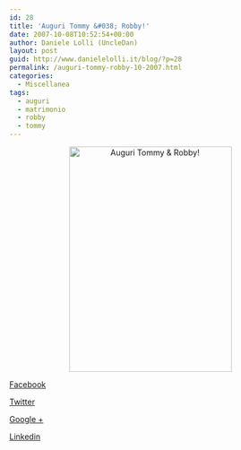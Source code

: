 ```yaml
---
id: 28
title: 'Auguri Tommy &#038; Robby!'
date: 2007-10-08T10:52:54+00:00
author: Daniele Lolli (UncleDan)
layout: post
guid: http://www.danielelolli.it/blog/?p=28
permalink: /auguri-tommy-robby-10-2007.html
categories:
  - Miscellanea
tags:
  - auguri
  - matrimonio
  - robby
  - tommy
---
```

<p style="text-align: center">
  <img title="Auguri Tommy & Robby!" src="http://www.danielelolli.it/wp-content/uploads/2009/03/tommyrobby2.png" border="0" alt="Auguri Tommy & Robby!" width="290" height="402" />
</p>

<div class="container_share">
  <a href="http://www.facebook.com/sharer.php?u=http://www.danielelolli.it/auguri-tommy-robby-10-2007.html&t=Auguri Tommy &#038; Robby!" target="_blank" class="button_purab_share facebook"><span><i class="icon-facebook"></i></span>
  
  <p>
    Facebook
  </p></a> 
  
  <a href="http://twitter.com/share?url=http://www.danielelolli.it/auguri-tommy-robby-10-2007.html&text=Auguri Tommy &#038; Robby!" target="_blank" class="button_purab_share twitter"><span><i class="icon-twitter"></i></span>
  
  <p>
    Twitter
  </p></a> 
  
  <a href="https://plus.google.com/share?url=http://www.danielelolli.it/auguri-tommy-robby-10-2007.html" target="_blank" class="button_purab_share google-plus"><span><i class="icon-google-plus"></i></span>
  
  <p>
    Google +
  </p></a> 
  
  <a href="http://www.linkedin.com/shareArticle?mini=true&url=http://www.danielelolli.it/auguri-tommy-robby-10-2007.html&title=Auguri Tommy &#038; Robby!" target="_blank" class="button_purab_share linkedin"><span><i class="icon-linkedin"></i></span>
  
  <p>
    Linkedin
  </p></a>
</div>